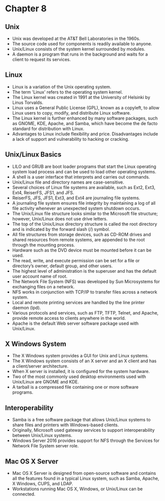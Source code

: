 
# Chapter 8

## Unix
- Unix was developed at the AT&T Bell Laboratories in the 1960s.
- The source code used for components is readily available to anyone.
- Unix/Linux consists of the system kernel surrounded by modules.
- A daemon is a program that runs in the background and waits for a client to request its services.

## Linux
- Linux is a variation of the Unix operating system.
- The term 'Linux' refers to the operating system kernel.
- The Linux kernel was created in 1991 at the University of Helsinki by Linus Torvalds.
- Linux uses a General Public License (GPL), known as a copyleft, to allow Linux users to copy, modify, and distribute Linux software.
- The Linux kernel is further enhanced by many software packages, such as GNOME, KDE, Apache, and Samba, which have become the de facto standard for distribution with Linux.
- Advantages to Linux include flexibility and price. Disadvantages include a lack of support and vulnerability to hacking or cracking.

## Unix/Linux Basics
- LILO and GRUB are boot loader programs that start the Linux operating system load process and can be used to load other operating systems.
- A shell is a user interface that interprets and carries out commands.
- Unix/Linux file and directory names are case-sensitive.
- Several choices of Linux file systems are available, such as Ext2, Ext3, Ext4, ReiserFS, JFS1, and JFS.
- ReiserFS, JFS, JFS1, Ext3, and Ext4 are journaling file systems.
- A journaling file system ensures file integrity by maintaining a log of all file activity whenever an unexpected system shutdown occurs.
- The Unix/Linux file structure looks similar to the Microsoft file structure; however, Unix/Linux does not use drive letters.
- The top of the Unix/Linux directory structure is called the root directory and is indicated by the forward slash (/) symbol.
- All file structures from storage devices, such as CD-ROM drives and shared resources from remote systems, are appended to the root through the mounting process.
- Hardware such as the DVD device must be mounted before it can be used.
- The read, write, and execute permission can be set for a file or directory’s owner, default group, and other users.
- The highest level of administration is the superuser and has the default user account name of root.
- The Network File System (NFS) was developed by Sun Microsystems for exchanging files on a network.
- NFS works in conjunction with TCP/IP to transfer files across a network system.
- Local and remote printing services are handled by the line printer daemon (lpd).
- Various protocols and services, such as FTP, TFTP, Telnet, and Apache, provide remote access to clients anywhere in the world.
- Apache is the default Web server software package used with Unix/Linux.

## X Windows System
- The X Windows system provides a GUI for Unix and Linux systems.
- The X Windows system consists of an X server and an X client and has a client/server architecture.
- When X server is installed, it is configured for the system hardware.
- Two of the most commonly used desktop environments used with Unix/Linux are GNOME and KDE.
- A tarball is a compressed file containing one or more software programs.

## Interoperability
- Samba is a free software package that allows Unix/Linux systems to share files and printers with Windows-based clients.
- Originally, Microsoft used gateway services to support interoperability between Unix/Linux systems.
- Windows Server 2016 provides support for NFS through the Services for Network File System server role.

## Mac OS X Server
- Mac OS X Server is designed from open-source software and contains all the features found in a typical Linux system, such as Samba, Apache, X Windows, CUPS, and LDAP.
- Workstations running Mac OS X, Windows, or Unix/Linux can be connected.
